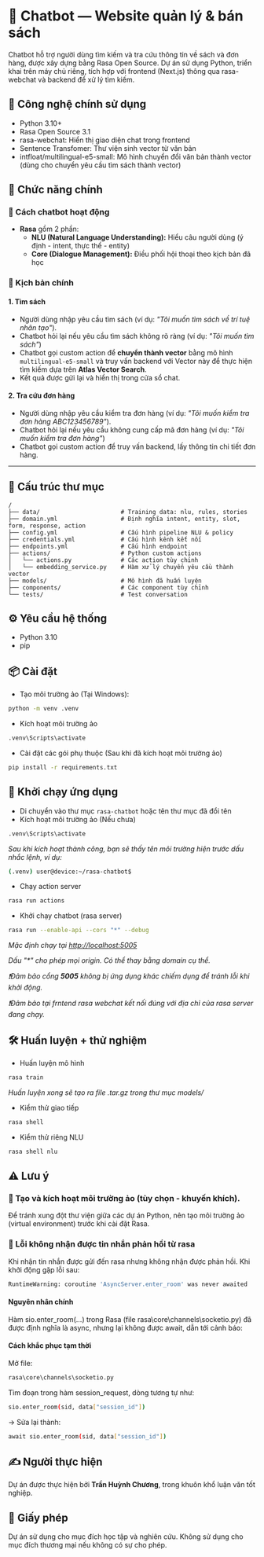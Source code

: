 # 🤖 Chatbot — Website quản lý & bán sách
Chatbot hỗ trợ người dùng tìm kiếm và tra cứu thông tin về sách và đơn hàng, được xây dựng bằng Rasa Open Source. Dự án sử dụng Python, triển khai trên máy chủ riêng, tích hợp với frontend (Next.js) thông qua rasa-webchat và backend để xử lý tìm kiếm.

## 🚀 Công nghệ chính sử dụng
- Python 3.10+
- Rasa Open Source 3.1
- rasa-webchat: Hiển thị giao diện chat trong frontend
- Sentence Transfomer: Thư viện sinh vector từ văn bản  
- intfloat/multilingual-e5-small: Mô hình chuyển đổi văn bản thành vector (dùng cho chuyển yêu cầu tìm sách thành vector)

## 📌 Chức năng chính
### 🧠 Cách chatbot hoạt động
- **Rasa** gồm 2 phần:
  - **NLU (Natural Language Understanding):** Hiểu câu người dùng (ý định - intent, thực thể - entity)
  - **Core (Dialogue Management):** Điều phối hội thoại theo kịch bản đã học

### 🎯 Kịch bản chính

#### 1. **Tìm sách**
- Người dùng nhập yêu cầu tìm sách (ví dụ: *"Tôi muốn tìm sách về trí tuệ nhân tạo"*).
- Chatbot hỏi lại nếu yêu cầu tìm sách không rõ ràng (ví dụ: *"Tôi muốn tìm sách"*)
- Chatbot gọi custom action để  **chuyển thành vector** bằng mô hình `multilingual-e5-small` và truy vấn backend với Vector này để thực hiện tìm kiếm dựa trên **Atlas Vector Search**.
- Kết quả được gửi lại và hiển thị trong cửa sổ chat.

#### 2. **Tra cứu đơn hàng**
- Người dùng nhập yêu cầu kiểm tra đơn hàng (ví dụ: *"Tôi muốn kiểm tra đơn hàng ABC123456789"*).
- Chatbot hỏi lại nếu yêu cầu không cung cấp mã đơn hàng (ví dụ: *"Tôi muốn kiểm tra đơn hàng"*)
- Chatbot gọi custom action để truy vấn backend, lấy thông tin chi tiết đơn hàng.

---

## 📁 Cấu trúc thư mục

```plaintext
/
├── data/                       # Training data: nlu, rules, stories
├── domain.yml                  # Định nghĩa intent, entity, slot, form, response, action
├── config.yml                  # Cấu hình pipeline NLU & policy
├── credentials.yml             # Cấu hình kênh kết nối
├── endpoints.yml               # Cấu hình endpoint
├── actions/                    # Python custom actions
│   └── actions.py              # Các action tùy chỉnh
│   └── embedding_service.py    # Hàm xử lý chuyển yêu cầu thành vector
├── models/                     # Mô hình đã huấn luyện
├── components/                 # Các component tùy chỉnh
└── tests/                      # Test conversation

```

## ⚙️ Yêu cầu hệ thống
- Python 3.10
- pip

## 📦 Cài đặt
-  Tạo môi trường ảo (Tại Windows):
```bash
python -m venv .venv
```
- Kích hoạt môi trường ảo
```bash
.venv\Scripts\activate  
```

- Cài đặt các gói phụ thuộc (Sau khi đã kích hoạt môi trường ảo)
```bash
pip install -r requirements.txt
```

## 🚀 Khởi chạy ứng dụng
- Di chuyển vào thư mục `rasa-chatbot` hoặc tên thư mục đã đổi tên
- Kích hoạt môi trường ảo (Nếu chưa)
```bash
.venv\Scripts\activate  
```
_Sau khi kích hoạt thành công, bạn sẽ thấy tên môi trường hiện trước dấu nhắc lệnh, ví dụ:_
```bash
(.venv) user@device:~/rasa-chatbot$
```
- Chạy action server
```bash
rasa run actions 
```
- Khởi chạy chatbot (rasa server)
```bash
rasa run --enable-api --cors "*" --debug
```
_Mặc định chạy tại <http://localhost:5005>_

_Dấu "*" cho phép mọi origin. Có thể thay bằng domain cụ thể._

_❗Đảm bảo cổng **5005** không bị ứng dụng khác chiếm dụng để tránh lỗi khi khởi động._

_❗Đảm bảo tại frntend rasa webchat kết nối đúng với địa chỉ của rasa server đang chạy._
## 🛠️ Huấn luyện + thử nghiệm
- Huấn luyện mô hình
```bash
rasa train
```
_Huấn luyện xong sẽ tạo ra file .tar.gz trong thư mục models/_

- Kiểm thử giao tiếp
```bash
rasa shell
```

- Kiểm thử riêng NLU 
```bash
rasa shell nlu
```


## ⚠️ Lưu ý
### 🔹 Tạo và kích hoạt môi trường ảo (tùy chọn - khuyến khích).

Để tránh xung đột thư viện giữa các dự án Python, nên tạo môi trường ảo (virtual environment) trước khi cài đặt Rasa.

### 🐞 Lỗi không nhận được tin nhắn phản hồi từ rasa 
Khi nhận tin nhắn được gửi đến rasa nhưng không nhận được phản hồi. Khi khởi động gặp lỗi sau:
```bash
RuntimeWarning: coroutine 'AsyncServer.enter_room' was never awaited
```
#### Nguyên nhân chính
Hàm sio.enter_room(...) trong Rasa (file rasa\core\channels\socketio.py) đã được định nghĩa là async, nhưng lại không được await, dẫn tới cảnh báo:
#### Cách khắc phục tạm thời
Mở file:
```bash
rasa\core\channels\socketio.py
```
Tìm đoạn trong hàm session_request, dòng tương tự như:
```bash
sio.enter_room(sid, data["session_id"])
```
→ Sửa lại thành:
```bash
await sio.enter_room(sid, data["session_id"])
```


## ✍️ Người thực hiện
Dự án được thực hiện bởi **Trần Huỳnh Chương**, trong khuôn khổ luận văn tốt nghiệp.

## 📄 Giấy phép
Dự án sử dụng cho mục đích học tập và nghiên cứu. Không sử dụng cho mục đích thương mại nếu không có sự cho phép.